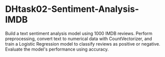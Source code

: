 # DHtask02-Sentiment-Analysis-IMDB
Build a text sentiment analysis model using 1000 IMDB reviews. Perform preprocessing, convert text to numerical data with CountVectorizer, and train a Logistic Regression model to classify reviews as positive or negative. Evaluate the model's performance using accuracy.
